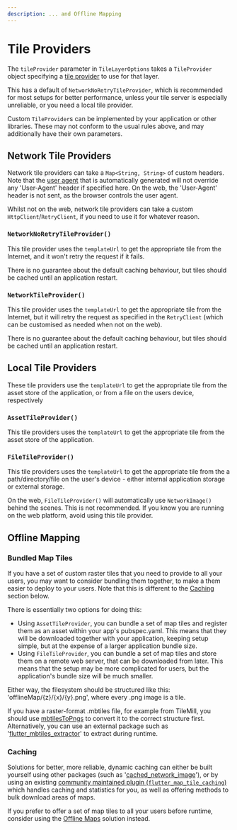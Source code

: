 ```yaml
---
description: ... and Offline Mapping
---
```


# Tile Providers

The `tileProvider` parameter in `TileLayerOptions` takes a `TileProvider` object specifying a [tile provider](../../../getting-started/explanation/#tile-providers) to use for that layer.

This has a default of `NetworkNoRetryTileProvider`, which is recommended for most setups for better performance, unless your tile server is especially unreliable, or you need a local tile provider.

Custom `TileProvider`s can be implemented by your application or other libraries. These may not conform to the usual rules above, and may additionally have their own parameters.

## Network Tile Providers

Network tile providers can take a `Map<String, String>` of custom headers. Note that the [user agent](tile-providers.md#package-name-useragentpackagename) that is automatically generated will not override any 'User-Agent' header if specified here. On the web, the 'User-Agent' header is not sent, as the browser controls the user agent.

Whilst not on the web, network tile providers can take a custom `HttpClient`/`RetryClient`, if you need to use it for whatever reason.

### `NetworkNoRetryTileProvider()`&#x20;

This tile provider uses the `templateUrl` to get the appropriate tile from the Internet, and it won't retry the request if it fails.

There is no guarantee about the default caching behaviour, but tiles should be cached until an application restart.

### `NetworkTileProvider()`

This tile provider uses the `templateUrl` to get the appropriate tile from the Internet, but it will retry the request as specified in the `RetryClient` (which can be customised as needed when not on the web).

There is no guarantee about the default caching behaviour, but tiles should be cached until an application restart.&#x20;

## Local Tile Providers

These tile providers use the `templateUrl` to get the appropriate tile from the asset store of the application, or from a file on the users device, respectively

### `AssetTileProvider()`

This tile providers uses the `templateUrl` to get the appropriate tile from the asset store of the application.

### `FileTileProvider()`

This tile providers uses the `templateUrl` to get the appropriate tile from the a path/directory/file on the user's device - either internal application storage or external storage.

On the web, `FileTileProvider()` will automatically use `NetworkImage()` behind the scenes. This is not recommended. If you know you are running on the web platform, avoid using this tile provider.

## Offline Mapping

### Bundled Map Tiles

If you have a set of custom raster tiles that you need to provide to all your users, you may want to consider bundling them together, to make a them easier to deploy to your users. Note that this is different to the [Caching](tile-providers.md#caching) section below.

There is essentially two options for doing this:

* Using `AssetTileProvider`, you can bundle a set of map tiles and register them as an asset within your app's pubspec.yaml. This means that they will be downloaded together with your application, keeping setup simple, but at the expense of a larger application bundle size.
* Using `FileTileProvider`, you can bundle a set of map tiles and store them on a remote web server, that can be downloaded from later. This means that the setup may be more complicated for users, but the application's bundle size will be much smaller.

Either way, the filesystem should be structured like this: 'offlineMap/{z}/{x}/{y}.png', where every .png image is a tile.

If you have a raster-format .mbtiles file, for example from TileMill, you should use [mbtilesToPngs](https://github.com/alfanhui/mbtilesToPngs) to convert it to the correct structure first. Alternatively, you can use an external package such as '[flutter\_mbtiles\_extractor](https://pub.dev/packages/flutter\_mbtiles\_extractor)' to extract during runtime.

### Caching

Solutions for better, more reliable, dynamic caching can either be built yourself using other packages (such as '[cached\_network\_image](https://pub.dev/packages/cached\_network\_image)'), or by using an existing [community maintained plugin (`flutter_map_tile_caching`)](https://github.com/JaffaKetchup/flutter\_map\_tile\_caching) which handles caching and statistics for you, as well as offering methods to bulk download areas of maps.

If you prefer to offer a set of map tiles to all your users before runtime, consider using the [Offline Maps](tile-providers.md#undefined) solution instead.
